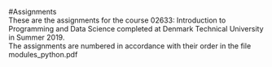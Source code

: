 #Assignments  <br>
These are the assignments for the course 02633: Introduction to Programming and Data Science completed at Denmark Technical University in Summer 2019.<br>
The assignments are numbered in accordance with their order in the file modules_python.pdf <br>

